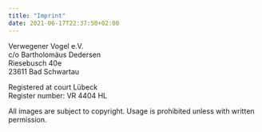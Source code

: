 ```yaml
---
title: "Imprint"
date: 2021-06-17T22:37:50+02:00
---
```



Verwegener Vogel e.V.  
c/o Bartholomäus Dedersen  
Riesebusch 40e  
23611 Bad Schwartau  
  
Registered at court Lübeck  
Register number: VR 4404 HL

All images are subject to copyright. Usage is prohibited unless with written permission.
